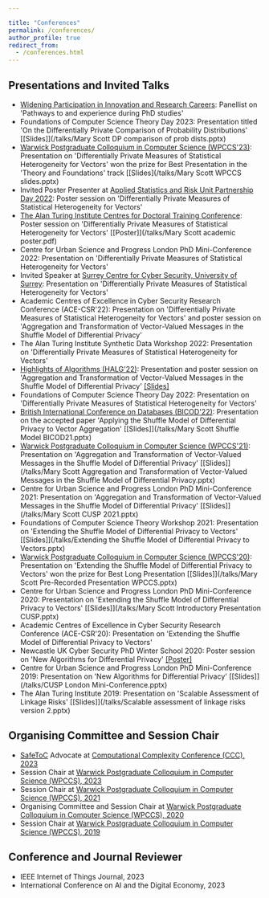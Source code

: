 ```yaml
---

title: "Conferences"
permalink: /conferences/
author_profile: true
redirect_from: 
  - /conferences.html
---
```


Presentations and Invited Talks
------

* [Widening Participation in Innovation and Research Careers](https://warwick.ac.uk/fac/sci/statistics/postgrad/research/wideningparticipation/): Panellist on 'Pathways to and experience during PhD studies'
* Foundations of Computer Science Theory Day 2023: Presentation titled 'On the Differentially Private Comparison of Probability Distributions' [[Slides]](/talks/Mary Scott DP comparison of prob dists.pptx)
* [Warwick Postgraduate Colloquium in Computer Science (WPCCS'23)](https://warwick.ac.uk/fac/sci/dcs/research/wpccs/wpccs23/): Presentation on 'Differentially Private Measures of Statistical Heterogeneity for Vectors' won the prize for Best Presentation in the 'Theory and Foundations' track [[Slides](/talks/Mary Scott WPCCS slides.pptx)
* Invited Poster Presenter at [Applied Statistics and Risk Unit Partnership Day 2022](https://warwick.ac.uk/fac/sci/statistics/asru/registration-page-2022n/): Poster session on 'Differentially Private Measures of Statistical Heterogeneity for Vectors'
* [The Alan Turing Institute Centres for Doctoral Training Conference](https://www.eventsforce.net/turingevents/frontend/reg/thome.csp?pageID=78543&eventID=226&traceRedir=2): Poster session on 'Differentially Private Measures of Statistical Heterogeneity for Vectors' [[Poster]](/talks/Mary Scott academic poster.pdf)
* Centre for Urban Science and Progress London PhD Mini-Conference 2022: Presentation on 'Differentially Private Measures of Statistical Heterogeneity for Vectors'
* Invited Speaker at [Surrey Centre for Cyber Security, University of Surrey](https://www.surrey.ac.uk/surrey-centre-cyber-security): Presentation on 'Differentially Private Measures of Statistical Heterogeneity for Vectors'
* Academic Centres of Excellence in Cyber Security Research Conference (ACE-CSR'22): Presentation on 'Differentially Private Measures of Statistical Heterogeneity for Vectors' and poster session on 'Aggregation and Transformation of Vector-Valued Messages in the Shuffle Model of Differential Privacy'
* The Alan Turing Institute Synthetic Data Workshop 2022: Presentation on 'Differentially Private Measures of Statistical Heterogeneity for Vectors'
* [Highlights of Algorithms (HALG'22)](https://www.lse.ac.uk/HALG-2022): Presentation and poster session on 'Aggregation and Transformation of Vector-Valued Messages in the Shuffle Model of Differential Privacy' [[Slides]](/talks/Scott_Fri.pptx)
* Foundations of Computer Science Theory Day 2022: Presentation on 'Differentially Private Measures of Statistical Heterogeneity for Vectors'
* [British International Conference on Databases (BICOD'22)](https://www.bicod.uk/): Presentation on the accepted paper 'Applying the Shuffle Model of Differential Privacy to Vector Aggregation' [[Slides]](/talks/Mary Scott Shuffle Model BICOD21.pptx)
* [Warwick Postgraduate Colloquium in Computer Science (WPCCS'21)](https://warwick.ac.uk/fac/sci/dcs/research/wpccs/wpccs21/): Presentation on 'Aggregation and Transformation of Vector-Valued Messages in the Shuffle Model of Differential Privacy' [[Slides]](/talks/Mary Scott Aggregation and Transformation of Vector-Valued Messages in the Shuffle Model of Differential Privacy.pptx)
* Centre for Urban Science and Progress London PhD Mini-Conference 2021: Presentation on 'Aggregation and Transformation of Vector-Valued Messages in the Shuffle Model of Differential Privacy' [[Slides]](/talks/Mary Scott CUSP 2021.pptx)
* Foundations of Computer Science Theory Workshop 2021: Presentation on 'Extending the Shuffle Model of Differential Privacy to Vectors' [[Slides]](/talks/Extending the Shuffle Model of Differential Privacy to Vectors.pptx)
* [Warwick Postgraduate Colloquium in Computer Science (WPCCS'20)](https://warwick.ac.uk/fac/sci/dcs/research/wpccs/wpccs20/): Presentation on 'Extending the Shuffle Model of Differential Privacy to Vectors' won the prize for Best Long Presentation [[Slides]](/talks/Mary Scott Pre-Recorded Presentation WPCCS.pptx)
* Centre for Urban Science and Progress London PhD Mini-Conference 2020: Presentation on 'Extending the Shuffle Model of Differential Privacy to Vectors' [[Slides]](/talks/Mary Scott Introductory Presentation CUSP.pptx)
* Academic Centres of Excellence in Cyber Security Research Conference (ACE-CSR'20): Presentation on 'Extending the Shuffle Model of Differential Privacy to Vectors'
* Newcastle UK Cyber Security PhD Winter School 2020: Poster session on 'New Algorithms for Differential Privacy' [[Poster]](/talks/WISC_Poster.pdf)
* Centre for Urban Science and Progress London PhD Mini-Conference 2019: Presentation on 'New Algorithms for Differential Privacy' [[Slides]](/talks/CUSP London Mini-Conference.pptx)
* The Alan Turing Institute 2019: Presentation on 'Scalable Assessment of Linkage Risks' [[Slides]](/talks/Scalable assessment of linkage risks version 2.pptx)

Organising Committee and Session Chair
------

* [SafeToC](https://safetoc.org/) Advocate at [Computational Complexity Conference (CCC), 2023](https://computationalcomplexity.org/Archive/2023/fullsite/)
* Session Chair at [Warwick Postgraduate Colloquium in Computer Science (WPCCS), 2023](https://warwick.ac.uk/fac/sci/dcs/research/wpccs/wpccs23/)
* Session Chair at [Warwick Postgraduate Colloquium in Computer Science (WPCCS), 2021](https://warwick.ac.uk/fac/sci/dcs/research/wpccs/wpccs21/)
* Organising Committee and Session Chair at [Warwick Postgraduate Colloquium in Computer Science (WPCCS), 2020](https://warwick.ac.uk/fac/sci/dcs/research/wpccs/wpccs20/)
* Session Chair at [Warwick Postgraduate Colloquium in Computer Science (WPCCS), 2019](https://warwick.ac.uk/fac/sci/dcs/research/wpccs/wpccs19/)

Conference and Journal Reviewer
------

* IEEE Internet of Things Journal, 2023
* International Conference on AI and the Digital Economy, 2023
